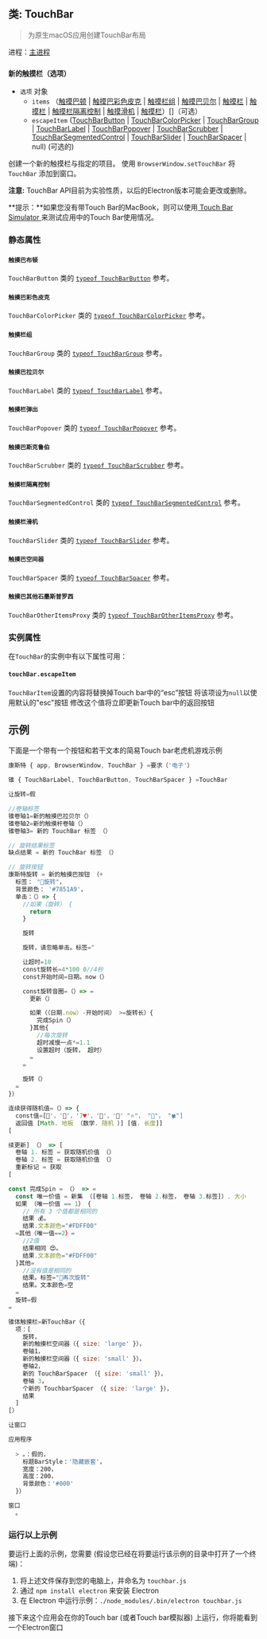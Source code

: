 ## 类: TouchBar

> 为原生macOS应用创建TouchBar布局

进程：[主进程](../glossary.md#main-process)

### `新的触摸栏（选项）`

* `选项` 对象
  * `items` （[触摸巴顿](touch-bar-button.md) | [触摸巴彩色皮克](touch-bar-color-picker.md) | [触摸栏组](touch-bar-group.md) | [触摸巴贝尔](touch-bar-label.md) | [触摸栏](touch-bar-popover.md) | [触摸栏](touch-bar-scrubber.md) | [触摸栏隔离控制](touch-bar-segmented-control.md) | [触摸滑机](touch-bar-slider.md) | [触摸栏](touch-bar-spacer.md)）[]（可选）
  * `escapeItem` ([TouchBarButton](touch-bar-button.md) | [TouchBarColorPicker](touch-bar-color-picker.md) | [TouchBarGroup](touch-bar-group.md) | [TouchBarLabel](touch-bar-label.md) | [TouchBarPopover](touch-bar-popover.md) | [TouchBarScrubber](touch-bar-scrubber.md) | [TouchBarSegmentedControl](touch-bar-segmented-control.md) | [TouchBarSlider](touch-bar-slider.md) | [TouchBarSpacer](touch-bar-spacer.md) | null) (可选的)

创建一个新的触摸栏与指定的项目。 使用 `BrowserWindow.setTouchBar` 将 `TouchBar` 添加到窗口。

**注意:** TouchBar API目前为实验性质，以后的Electron版本可能会更改或删除。

**提示：**如果您没有带Touch Bar的MacBook，则可以使用[ Touch Bar Simulator ](https://github.com/sindresorhus/touch-bar-simulator)来测试应用中的Touch Bar使用情况。

### 静态属性

#### `触摸巴布顿`

`TouchBarButton` 类的 [`typeof TouchBarButton`](./touch-bar-button.md) 参考。

#### `触摸巴彩色皮克`

`TouchBarColorPicker` 类的 [`typeof TouchBarColorPicker`](./touch-bar-color-picker.md) 参考。

#### `触摸栏组`

`TouchBarGroup` 类的 [`typeof TouchBarGroup`](./touch-bar-group.md) 参考。

#### `触摸巴拉贝尔`

`TouchBarLabel` 类的 [`typeof TouchBarLabel`](./touch-bar-label.md) 参考。

#### `触摸栏弹出`

`TouchBarPopover` 类的 [`typeof TouchBarPopover`](./touch-bar-popover.md) 参考。

#### `触摸巴斯克鲁伯`

`TouchBarScrubber` 类的 [`typeof TouchBarScrubber`](./touch-bar-scrubber.md) 参考。

#### `触摸栏隔离控制`

`TouchBarSegmentedControl` 类的 [`typeof TouchBarSegmentedControl`](./touch-bar-segmented-control.md) 参考。

#### `触摸栏滑机`

`TouchBarSlider` 类的 [`typeof TouchBarSlider`](./touch-bar-slider.md) 参考。

#### `触摸巴空间器`

`TouchBarSpacer` 类的 [`typeof TouchBarSpacer`](./touch-bar-spacer.md) 参考。

#### `触摸巴其他石墨斯普罗西`

`TouchBarOtherItemsProxy` 类的 [`typeof TouchBarOtherItemsProxy`](./touch-bar-other-items-proxy.md) 参考。

### 实例属性

在`TouchBar`的实例中有以下属性可用：

#### `touchBar.escapeItem`

`TouchBarItem`设置的内容将替换掉Touch bar中的“esc”按钮 将该项设为`null`以使用默认的"esc"按钮 修改这个值将立即更新Touch bar中的返回按钮

## 示例

下面是一个带有一个按钮和若干文本的简易Touch bar老虎机游戏示例

```javascript
康斯特 { app, BrowserWindow, TouchBar } =要求（'电子'）

锥 { TouchBarLabel, TouchBarButton, TouchBarSpacer } =TouchBar

让旋转=假

//卷轴标签
锥卷轴1=新的触摸巴拉贝尔（）
锥卷轴2=新的触摸杆卷轴（）
锥卷轴3= 新的 TouchBar 标签 （）

// 旋转结果标签
缺点结果 = 新的 TouchBar 标签 （）

// 旋转按钮
康斯特旋转 = 新的触摸巴按钮 （+
  标签： "🎰旋转"，
  背景颜色： '#7851A9'，
  单击：（）=> {
    //如果（旋转） {
      return
    }

    旋转

    旋转，请忽略单击。标签="

    让超时=10
    const旋转长=4*100 0//4秒
    const开始时间=日期。now（）

    const旋转音圈=（）=> =
      更新（）

      如果（（日期.now）-开始时间） >=旋转长）{
        完成Spin（）
      }其他{
        //每次旋转
        超时减慢一点*=1.1
        设置超时（旋转， 超时）
      =
    =

    旋转（）
  =
}）

连续获得随机值=（）=> {
  const值=[🍒'，'💎'，'7️♥'，'🍊'，'🔔' "⭐"， "🍇"， "🍀"]
  返回值 [Math. 地板 （数学. 随机 ）] [值. 长度]]
[

续更新] （） => [
  卷轴 1. 标签 = 获取随机价值 （）
  卷轴 2. 标签 = 获取随机价值 （）
  重新标记 = 获取
[

const 完成Spin = （） => =
  const 唯一价值 = 新集 （[卷轴 1.标签， 卷轴 2.标签， 卷轴 3.标签]）. 大小
  如果 （唯一价值 == 1） {
    // 所有 3 个值都是相同的
    结果 💰。
    结果.文本颜色="#FDFF00"
  =其他（唯一值==2）=
    //2值
    结果相同 😍。
    结果.文本颜色="#FDFF00"
  }其他=
    //没有值是相同的
    结果。标签="🙁再次旋转"
    结果。文本颜色=空
  =
  旋转=假
=

锥体触摸栏=新TouchBar（{
  项：[
    旋转，
    新的触摸栏空间器（{ size: 'large' }），
    卷轴1，
    新的触摸栏空间器（{ size: 'small' }），
    卷轴2，
    新的 TouchBarSpacer （{ size: 'small' }），
    卷轴 3，
    个新的 TouchbarSpacer （{ size: 'large' }），
    结果
  ]
[）

让窗口

应用程序
    
  > 。：假的，
    标题BarStyle：'隐藏嵌套'，
    宽度：200，
    高度：200，
    背景颜色：'#000'
  }）

窗口
  。
```

### 运行以上示例

要运行上面的示例，您需要 (假设您已经在将要运行该示例的目录中打开了一个终端)：

1. 将上述文件保存到您的电脑上，并命名为 `touchbar.js`
2. 通过 `npm install electron` 来安装 Electron
3. 在 Electron 中运行示例：`./node_modules/.bin/electron touchbar.js`

接下来这个应用会在你的Touch bar (或者Touch bar模拟器) 上运行，你将能看到一个Electron窗口
